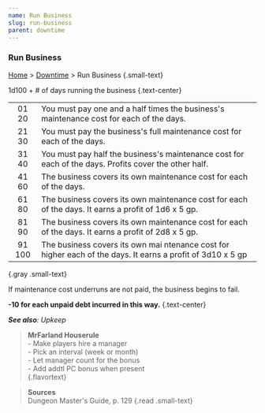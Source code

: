 ```yaml
---
name: Run Business
slug: run-business
parent: downtime
---
```

### Run Business
[Home](dm-operations-center) > [Downtime](downtime) > Run Business {.small-text}

1d100 + # of days running the business {.text-center}

|||
|:-:|-|
| 01 20 | You must pay one and a half times the business's maintenance cost for each of the days. |
| 21 30 | You must pay the business's full maintenance cost for each of the days. |
| 31 40 | You must pay half the business's maintenance cost for each of the days. Profits cover the other half. |
| 41 60 | The business covers its own maintenance cost for each of the days. |
| 61 80 | The business covers its own maintenance cost for each of the days. It earns a profit of 1d6 x 5 gp. |
| 81 90 | The business covers its own maintenance cost for each of the days. It earns a profit of 2d8 x 5 gp. |
| 91 100| The business covers its own mai ntenance cost for higher each of the days. It earns a profit of 3d10 x 5 gp |
{.gray .small-text}

If maintenance cost underruns are not paid, the business begins to fail.

**-10 for each unpaid debt incurred in this way.** {.text-center}

***See also**: Upkeep*

> **MrFarland Houserule**<br/>
> \- Make players hire a manager<br/>
> \- Pick an interval (week or month)<br/>
> \- Let manager count for the bonus<br/>
> \- Add addtl PC bonus when present<br/>
{.flavortext}

> **Sources** <br/>
> Dungeon Master's Guide, p. 129
{.read .small-text}